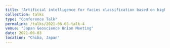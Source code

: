 ```yaml
---
title: "Artificial intelligence for facies classification based on high-resolution data from sediments of the Wadden Sea, Germany"
collection: talks
type: "Conference Talk"
permalink: /talks/2021-06-03-talk-4
venue: "Japan Geoscience Union Meeting"
date: 2021-06-03
location: "Chiba, Japan"
---
```

